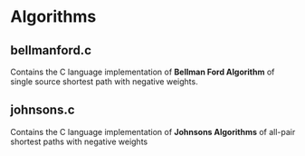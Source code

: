# Algorithms

## bellmanford.c 
Contains the C language implementation of  **Bellman Ford Algorithm**  of single source shortest path with negative weights.

## johnsons.c
Contains the C language implementation of **Johnsons Algorithms** of all-pair shortest paths with negative weights
